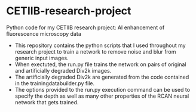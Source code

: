 # CETIIB-research-project
Python code for my CETIIB research project: AI enhancement of fluorescence microscopy data
- This repository contains the python scripts that I used throughout my research project to train a network to remove noise and blur from generic input images. 
- When exectuted, the run.py file trains the network on pairs of original and artificially degraded Div2k images.
- The artificially degraded Div2k are generated from the code contained in the trainingdatabuilder.py file. 
- The options provided to the run.py execution command can be used to specify the depth as well as many other properties of the RCAN neural network that gets trained. 
